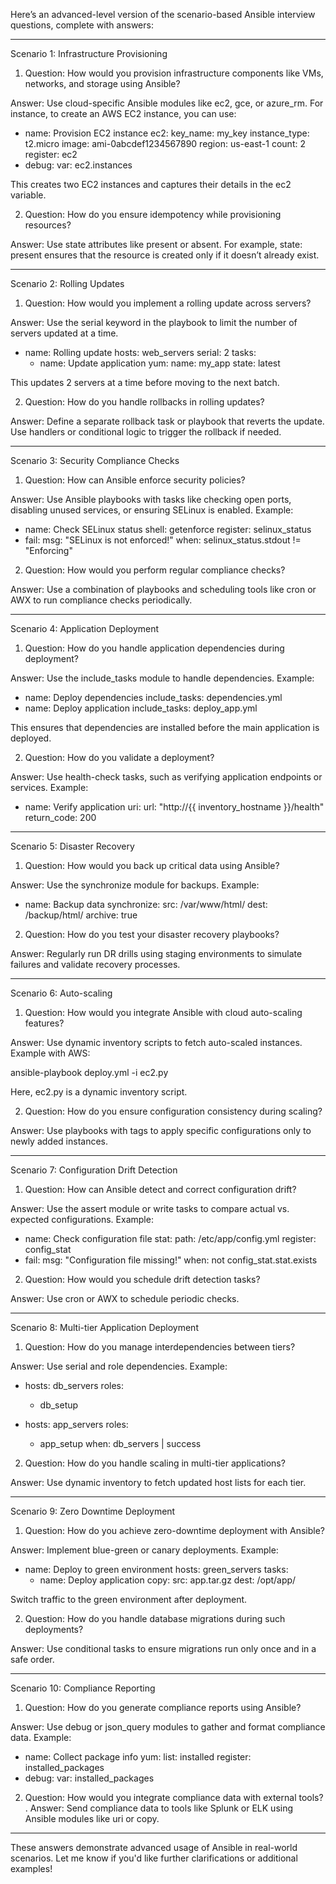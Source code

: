Here’s an advanced-level version of the scenario-based Ansible interview questions, complete with answers:


---

Scenario 1: Infrastructure Provisioning

1. Question: How would you provision infrastructure components like VMs, networks, and storage using Ansible?

Answer: Use cloud-specific Ansible modules like ec2, gce, or azure_rm. For instance, to create an AWS EC2 instance, you can use:

- name: Provision EC2 instance
  ec2:
    key_name: my_key
    instance_type: t2.micro
    image: ami-0abcdef1234567890
    region: us-east-1
    count: 2
  register: ec2
- debug:
    var: ec2.instances

This creates two EC2 instances and captures their details in the ec2 variable.



2. Question: How do you ensure idempotency while provisioning resources?

Answer: Use state attributes like present or absent. For example, state: present ensures that the resource is created only if it doesn’t already exist.





---

Scenario 2: Rolling Updates

1. Question: How would you implement a rolling update across servers?

Answer: Use the serial keyword in the playbook to limit the number of servers updated at a time.

- name: Rolling update
  hosts: web_servers
  serial: 2
  tasks:
    - name: Update application
      yum:
        name: my_app
        state: latest

This updates 2 servers at a time before moving to the next batch.



2. Question: How do you handle rollbacks in rolling updates?

Answer: Define a separate rollback task or playbook that reverts the update. Use handlers or conditional logic to trigger the rollback if needed.





---

Scenario 3: Security Compliance Checks

1. Question: How can Ansible enforce security policies?

Answer: Use Ansible playbooks with tasks like checking open ports, disabling unused services, or ensuring SELinux is enabled. Example:

- name: Check SELinux status
  shell: getenforce
  register: selinux_status
- fail:
    msg: "SELinux is not enforced!"
  when: selinux_status.stdout != "Enforcing"



2. Question: How would you perform regular compliance checks?

Answer: Use a combination of playbooks and scheduling tools like cron or AWX to run compliance checks periodically.





---

Scenario 4: Application Deployment

1. Question: How do you handle application dependencies during deployment?

Answer: Use the include_tasks module to handle dependencies. Example:

- name: Deploy dependencies
  include_tasks: dependencies.yml
- name: Deploy application
  include_tasks: deploy_app.yml

This ensures that dependencies are installed before the main application is deployed.



2. Question: How do you validate a deployment?

Answer: Use health-check tasks, such as verifying application endpoints or services. Example:

- name: Verify application
  uri:
    url: "http://{{ inventory_hostname }}/health"
    return_code: 200





---

Scenario 5: Disaster Recovery

1. Question: How would you back up critical data using Ansible?

Answer: Use the synchronize module for backups. Example:

- name: Backup data
  synchronize:
    src: /var/www/html/
    dest: /backup/html/
    archive: true



2. Question: How do you test your disaster recovery playbooks?

Answer: Regularly run DR drills using staging environments to simulate failures and validate recovery processes.





---

Scenario 6: Auto-scaling

1. Question: How would you integrate Ansible with cloud auto-scaling features?

Answer: Use dynamic inventory scripts to fetch auto-scaled instances. Example with AWS:

ansible-playbook deploy.yml -i ec2.py

Here, ec2.py is a dynamic inventory script.



2. Question: How do you ensure configuration consistency during scaling?

Answer: Use playbooks with tags to apply specific configurations only to newly added instances.





---

Scenario 7: Configuration Drift Detection

1. Question: How can Ansible detect and correct configuration drift?

Answer: Use the assert module or write tasks to compare actual vs. expected configurations. Example:

- name: Check configuration file
  stat:
    path: /etc/app/config.yml
  register: config_stat
- fail:
    msg: "Configuration file missing!"
  when: not config_stat.stat.exists



2. Question: How would you schedule drift detection tasks?

Answer: Use cron or AWX to schedule periodic checks.





---

Scenario 8: Multi-tier Application Deployment

1. Question: How do you manage interdependencies between tiers?

Answer: Use serial and role dependencies. Example:

- hosts: db_servers
  roles:
    - db_setup

- hosts: app_servers
  roles:
    - app_setup
  when: db_servers | success



2. Question: How do you handle scaling in multi-tier applications?

Answer: Use dynamic inventory to fetch updated host lists for each tier.





---

Scenario 9: Zero Downtime Deployment

1. Question: How do you achieve zero-downtime deployment with Ansible?

Answer: Implement blue-green or canary deployments. Example:

- name: Deploy to green environment
  hosts: green_servers
  tasks:
    - name: Deploy application
      copy:
        src: app.tar.gz
        dest: /opt/app/

Switch traffic to the green environment after deployment.



2. Question: How do you handle database migrations during such deployments?

Answer: Use conditional tasks to ensure migrations run only once and in a safe order.





---

Scenario 10: Compliance Reporting

1. Question: How do you generate compliance reports using Ansible?

Answer: Use debug or json_query modules to gather and format compliance data. Example:

- name: Collect package info
  yum:
    list: installed
  register: installed_packages
- debug:
    var: installed_packages



2. Question: How would you integrate compliance data with external tools?
.
Answer: Send compliance data to tools like Splunk or ELK using Ansible modules like uri or copy.





---

These answers demonstrate advanced usage of Ansible in real-world scenarios. Let me know if you'd like further clarifications or additional examples!

